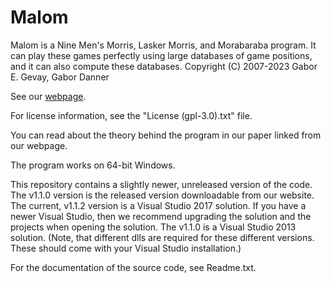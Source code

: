 # Malom

Malom is a Nine Men's Morris, Lasker Morris, and Morabaraba program. It can play these games perfectly using large databases of game positions, and it can also compute these databases.
Copyright (C) 2007-2023  Gabor E. Gevay, Gabor Danner

See our [webpage](http://compalg.inf.elte.hu/~ggevay/mills/index.php).

For license information, see the "License (gpl-3.0).txt" file.

You can read about the theory behind the program in our paper linked from our webpage.

The program works on 64-bit Windows.

This repository contains a slightly newer, unreleased version of the code. The v1.1.0 version is the released version downloadable from our website.
The current, v1.1.2 version is a Visual Studio 2017 solution. If you have a newer Visual Studio, then we recommend upgrading the solution and the projects when opening the solution. 
The v1.1.0 is a Visual Studio 2013 solution. (Note, that different dlls are required for these different versions. These should come with your Visual Studio installation.)

For the documentation of the source code, see Readme.txt.
